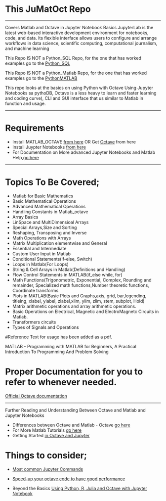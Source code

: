 # This JuMatOct Repo 
----------------------------
Covers Matlab and Octave in Jupyter Notebook Basics
JupyterLab is the latest web-based interactive development environment for notebooks, code, and data. Its flexible interface allows users to configure and arrange workflows in data science, scientific computing, computational journalism, and machine learning

This Repo IS NOT a Python_SQL Repo, for the one that has worked examples go to the [Python_SQL](https://github.com/josephkb87/PySQLDB) 

This Repo IS NOT a Python_Matlab Repo, for the one that has worked examples go to the [PythonMATLAB](https://github.com/josephkb87/Matlab_Octave) 

This repo looks at the basics on using Python with Octave Using Jupyter Notebooks sa pythoDB,
Octave is a less heavy to learn and faster learning and coding curve), CLI and GUI interface that us similar to Matlab in function and usage.

---------------
# Requirements 

* Install MATLAB_OCTAVE [from here](https://www.gnu.org/software/octave/download) OR Get [Octave](http://www.octave.org) from here
* Install Juypter Notebooks [from here](https://jupyter.org/install)
* For Documentation on More advanced Jupyter Notebooks and Matlab Help,[go here](https://docs.jupyter.org/en/latest/)

---------------
# Topics To Be Covered;
*   Matlab for Basic Mathematics
*   Basic Mathematical Operations 
*   Advanced Mathematical Operations 
*   Handling Constants in Matlab_octave
*   Array Basics
*   LinSpace and MultiDimensioal Arrays
*   Special Arrays,Size and Sorting
*   Reshaping, Transposing and Inverse
*   Math Operations with Arrays
*   Matrix Multiplication elementwise and General
*   Essential and Intermediate 
*   Custom User Input in Matlab
*   Conditional Statements(If-else, Switch)
*   Loops in Matlab(For Loops)
*   String & Cell Arrays in Matlab(Definitions and Handling)
 *  Flow Control Statements in MATLAB(if_else while, for)
 *  Math Functions(Trigonometric, Exponential, Complex, Rounding and remainder, Specialized math functions,Number theoretic functions, Coordinate transforms
 *  Plots in MATLAB(Basic Plots and Graphs,axis, grid, bar,legending, titleing, xlabel, ylabel, zlabel,xlim, ylim, zlim, stem, subplot, Hold)
 *  Matrix arithmetic operations and array arithmetic operations.  
 *  Basic Operations on Electrical, Magnetic and ElectroMagnetc Circuits in Matlab.
 *  Transformers circuits 
 *  Types of Signals and Operations 

#Reference Text for usage has been added as a pdf.

MATLAB - Programming with MATLAB for Beginners, A Practical Introduction To Programming And Problem Solving
# Proper Documentation for you to refer to whenever needed.
[Official Octave documentation](https://octave.org/octave.pdf)

---------------
Further Reading and Understanding Between Octave and Matlab and Jupyter Notebooks
* Differences between Octave and Matlab - Octave [go here](https://wiki.octave.org/Differences_between_Octave_and_Matlab)
* For More Matlab Tutorials [go here](https://www.tutorialspoint.com/matlab/matlab_gnu_octave.htm)
* Getting Started [in Octave and Jupyter](https://alphonse.github.io/archive/chem370-s2020/lab-manual/appendix-1-getting-started-in-octave-and-jupyter-lab.html)

# Things to consider; 
* [Most common Jupyter Commands](https://am111.readthedocs.io/en/latest/jmatlab_use.html)
* [Speed-up your octave code to have good performance](https://wiki.octave.org/Performance#Vectorization)

* Beyond the Basics [Using Python, R, Julia and Octave with Jupyter Notebook](https://datascience-enthusiast.com/Miscellaneous/Jupyter_R_Python_Julia_Octave.html)
